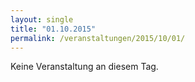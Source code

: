 ```yaml
---
layout: single
title: "01.10.2015"
permalink: /veranstaltungen/2015/10/01/
---
```


Keine Veranstaltung an diesem Tag.
